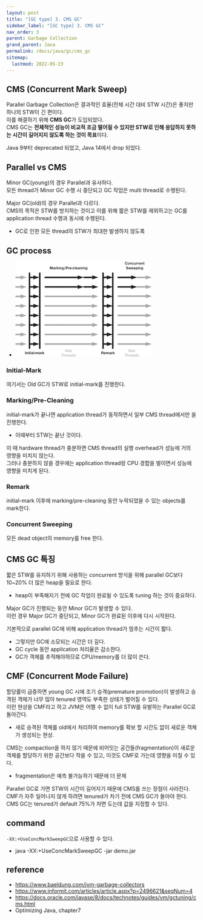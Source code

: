 ```yaml
---
layout: post
title: "[GC type] 3. CMS GC"
sidebar_label: "[GC type] 3. CMS GC"
nav_order: 3
parent: Garbage Collection
grand_parent: Java
permalink: /docs/java/gc/cms_gc
sitemap:
  lastmod: 2022-05-23
---
```


## CMS (Concurrent Mark Sweep)

Parallel Garbage Collection은 결과적인 효율(전체 시간 대비 STW 시간)은 좋지만 하나의 STW이 긴 편이다.  
이를 해결하기 위해 **CMS GC**가 도입되었다.  
CMS GC는 **전체적인 성능이 비교적 조금 떨어질 수 있지만 STW로 인해 응답하지 못하는 시간이 길어지지 않도록 하는 것이 목표**이다.  

Java 9부터 deprecated 되었고, Java 14에서 drop 되었다.


## Parallel vs CMS

Minor GC(young)의 경우 Parallel과 유사하다.  
모든 thread가 Minor GC 수행 시 중단되고 GC 작업은 multi thread로 수행된다.  

Major GC(old)의 경우 Parallel과 다르다.  
CMS의 목적은 STW를 방지하는 것이고 이를 위해 짧은 STW를 제외하고는 GC를 application thread 수행과 동시에 수행된다.  
- GC로 인한 모든 thread의 STW가 최대한 발생하지 않도록


## GC process

- ![cms](/images/post/java/gc/cms.jpg)

### Initial-Mark

여기서는 Old GC가 STW로 initial-mark를 진행한다.

### Marking/Pre-Cleaning

initial-mark가 끝나면 application thread가 동작하면서 일부 CMS thread에서만 을 진행한다.  
- 이때부터 STW는 끝난 것이다.

이 때 hardware thread가 충분하면 CMS thread의 실행 overhead가 성능에 거의 영향을 미치지 않는다.  
그러나 충분하지 않을 경우에는 application thread랑 CPU 경합을 벌이면서 성능에 영향을 미치게 된다.  

### Remark

initial-mark 이후에 marking/pre-cleaning 동안 누락되었을 수 있는 objects를 mark한다.  

### Concurrent Sweeping

모든 dead object의 memory를 free 한다.


## CMS GC 특징

짧은 STW를 유지하기 위해 사용하는 concurrent 방식을 위해 parallel GC보다 10~20% 더 많은 heap을 필요로 한다.
- heap이 부족해지기 전에 GC 작업이 완료될 수 있도록 tuning 하는 것이 중요하다.

Major GC가 진행되는 동안 Minor GC가 발생할 수 있다.    
이런 경우 Major GC가 중단되고, Minor GC가 완료된 이후에 다시 시작된다.

기본적으로 parallel GC에 비해 application thread가 멈추는 시간이 짧다.  
- 그렇지만 GC에 소모되는 시간은 더 길다.
- GC cycle 동안 application 처리율은 감소한다.
- GC가 객체를 추적해야하므로 CPU/memory를 더 많이 쓴다.

## CMF (Concurrent Mode Failure)

할당률이 급증하면 young GC 시에 조기 승격(premature promotion)이 발생하고 승격된 객체가 너무 많아 tenured 영역도 부족한 상태가 벌어질 수 있다.  
이런 현상을 CMF라고 하고 JVM은 어쩔 수 없이 full STW를 유발하는 Parallel GC로 돌아간다.  
- 새로 승격된 객체를 old에서 처리하여 memory를 확보 할 시간도 없이 새로운 객체가 생성되는 현상.

CMS는 compaction을 하지 않기 때문에 비어잇는 공간들(fragmentation)이 새로운 객체를 할당하기 위한 공간보다 작을 수 있고, 이것도 CMF로 가는데 영향을 미칠 수 있다.
- fragmentation은 예측 불가능하기 때문에 더 문제

Parallel GC로 가면 STW의 시간이 길어지기 때문에 CMS를 쓰는 장점이 사라진다.  
CMF가 자주 일어나지 않게 하려면 tenured가 차기 전에 CMS GC가 돌아야 한다.  
CMS GC는 tenured가 default 75%가 차면 도는데 값을 지정할 수 있다.

## command

`-XX:+UseConcMarkSweepGC`으로 사용할 수 있다.
- java -XX:+UseConcMarkSweepGC -jar demo.jar

## reference

- https://www.baeldung.com/jvm-garbage-collectors
- https://www.informit.com/articles/article.aspx?p=2496621&seqNum=4
- https://docs.oracle.com/javase/8/docs/technotes/guides/vm/gctuning/cms.html
- Optimizing Java, chapter7
